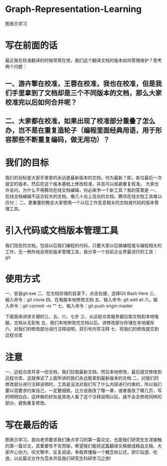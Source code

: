 # Graph-Representation-Learning
图表示学习

# 写在前面的话
最近我在校准翻译的时候常常在想，我们这个翻译文档的版本如何管理维护？思考两个问题：
## 一、游卉擎在校准，王蓉在校准，我也在校准，但是我们手里拿到了文档却是三个不同版本的文档，那么大家校准完以后如何合并呢？
## 二、大家都在校准，如果出现了校准部分重叠了怎么办，岂不是在重复造轮子（编程里面经典用语，用于形容那些不断重复编码，做无用功）？

# 我们的目标
我们的目标是大家手里拿的永远是最新版本的文档，何为最新？即，各位最后一次提交的版本，然后在这个版本基础上修改校准，并且可以规避重复校准。
大家也许会问，为什么不用腾讯在线文档编辑，何必来学一个新工具？我的答案是
一、在线文档编辑不适合较大的文档，像几十兆上百兆的文档，腾讯在线文档工具难以应付；
二、更重要的教会大家使用一个以后工作息息相关的文档或代码的版本管理工具。

# 引入代码或文档版本管理工具
我们现在的文档，包括以后我们编程的代码，只要大家以后做编程或与编程相关的工作，无一例外地会用到版本管理工具，我分享一个目前企业界最流行的工具：git

# 使用方式
一、安装git.exe
二、在文档存储的目录下，点击右键，选择Git Bash Here
三、输入命令：git clone 
四、在电脑本地修改文档
五、输入命令: git add all
六、输入命令：git commit -m ""
七、输入命令：git push origin master

下面我来讲讲关键的三、五、六、七步
三、从远程仓库服务器拉取文档到本地电脑，文档从无到有
五、我们本地修改完文档以后，讲修改部分存储在本地缓存
六、对我们的修改部分进行注释说明，双引号内写注释
七、将我们的修改提交到远程仓库

# 注意
一、远程仓库共享一份文档，我们拉取最新文档，然后本地修改，最后提交修改到远程仓库，这就保证了上面所讲的我们永远能拿到最新版本的文档
二、对我们的修改部分进行注释说明时，工具是没法对我们写了什么内容进行约束的，所以我们要以高要求约束自己，一定要细致，比方说我改了哪一章，或者我改了哪几页，写的明明白白，这样做的好处是其他人看了这个注释说明以后，就不会去修改同样的部分，避免重复修改。

# 写在最后的话
图表示学习，是向老师要求我们重点学习的第一篇论文，也是我们研究生生涯接触的第一篇论文，其重要性不言而喻，希望我们能将这篇翻译文稿做成精品文稿，大家齐心协力，咬文嚼字、反复阅读，争取弄懂每一个概念和公式，把它玩透、吃透，以此篇论文作为范本开启我们研究生科研学习之旅!

